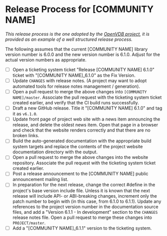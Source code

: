 <!-- SPDX-License-Identifier: CC-BY-4.0 -->
<!-- Copyright Copyright Contributors to the [COMMUNITY NAME] Project -->

# Release Process for [COMMUNITY NAME]

_This release process is the one adopted by the [OpenVDB project](https://github.com/AcademySoftwareFoundation/openvdb), it is provided as an example of a well structured release process._

The following assumes that the current [COMMUNITY NAME] library version number is 6.0.0 and the new version number is 6.1.0. Adjust for the actual version numbers as appropriate.

- [ ] Open a ticketing system ticket "Release [COMMUNITY NAME] 6.1.0" ticket with "[COMMUNITY NAME]_6.1.0" as the Fix Version.
- [ ] Update `CHANGES` with release notes.  (A project may want to adopt automated tools for release notes management / generation).
- [ ] Open a pull request to merge the above changes into `[COMMUNITY NAME]/master`.  Associate the pull request with the ticketing system ticket created earlier, and verify that the CI build runs successfully.
- [ ] Draft a new GitHub release. Title it "[COMMUNITY NAME] 6.1.0" and tag it as `v6.1.0`.
- [ ] Update front page of project web site with a news item announcing the release, and delete the oldest news item.  Open that page in a browser and check that the website renders correctly and that there are no broken links.
- [ ] Build the auto-generated documentation with the appropriate build system targets and replace the contents of the project website documentation directory with the output.
- [ ] Open a pull request to merge the above changes into the website repository.  Associate the pull request with the ticketing system ticket created earlier.
- [ ] Post a release announcement to the [COMMUNITY NAME] public announcement mailing list.
- [ ] In preparation for the next release, change the correct #define in the project's base version include file.  Unless it is known that the next release will include API- or ABI-breaking changes, increment only the patch number to begin with (in this case, from 6.1.0 to 6.1.1).  Update any references to the project version number in the documentation source files, and add a "Version 6.1.1 - In development" section to the `CHANGES` release notes file.  Open a pull request to merge these changes into `PROJECT/master`.
- [ ] Add a "[COMMUNITY NAME]_6.1.1" version to the ticketing system.
